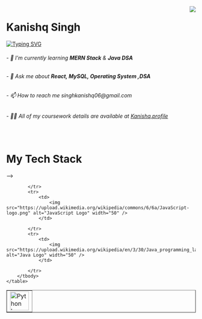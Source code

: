 <img align="right" src="https://visitor-badge.laobi.icu/badge?page_id=KanishqSingh.KanishqSingh" />

<h1>Kanishq Singh</h1>

<a href="https://git.io/typing-svg"><img src="https://readme-typing-svg.demolab.com?font=Fira+Code&pause=500&multiline=true&width=435&lines=Hello+Fellas!+Welcome+to+My+Profile" alt="Typing SVG" /></a>


<h6>- 🌱 I’m currently learning <b>MERN Stack</b> & <b>Java DSA</b></h6>
<h6>- 💬 Ask me about <b>React, MySQL, Operating System ,DSA</b></h6>
<h6>- 📫 How to reach me singhkanishq06@gmail.com</h6>
<h6>- 👨‍💻 All of my coursework details are available at <a href="https://kanishq-portfolio.vercel.app"
>Kanishq.profile</a></h6>

<br/>
<h1>My Tech Stack</h1>
 <table border="1">
<!--         <thead>
<!--             <tr>
                <th>Programming Language</th>
                <th>Website</th>
            </tr> -->
        </thead> -->
        <tbody>
            <tr>
                <td>
                    <img src="https://upload.wikimedia.org/wikipedia/commons/c/c3/Python-logo-notext.svg" alt="Python Logo" width="50" />
                </td>
  
            </tr>
            <tr>
                <td>
                    <img src="https://upload.wikimedia.org/wikipedia/commons/6/6a/JavaScript-logo.png" alt="JavaScript Logo" width="50" />
                </td>
            
            </tr>
            <tr>
                <td>
                    <img src="https://upload.wikimedia.org/wikipedia/en/3/30/Java_programming_language_logo.svg" alt="Java Logo" width="50" />
                </td>
          
            </tr>
        </tbody>
    </table>
